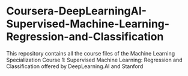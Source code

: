 # Coursera-DeepLearningAI-Supervised-Machine-Learning-Regression-and-Classification
This repository contains all the course files of the Machine Learning Specialization Course 1: Supervised Machine Learning: Regression and Classification offered by DeepLearning.AI and Stanford
